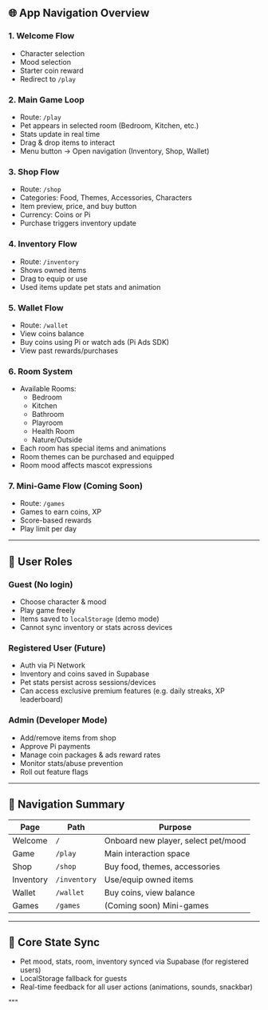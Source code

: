 ## 🌐 App Navigation Overview

### 1. Welcome Flow
- Character selection
- Mood selection
- Starter coin reward
- Redirect to `/play`

### 2. Main Game Loop
- Route: `/play`
- Pet appears in selected room (Bedroom, Kitchen, etc.)
- Stats update in real time
- Drag & drop items to interact
- Menu button → Open navigation (Inventory, Shop, Wallet)

### 3. Shop Flow
- Route: `/shop`
- Categories: Food, Themes, Accessories, Characters
- Item preview, price, and buy button
- Currency: Coins or Pi
- Purchase triggers inventory update

### 4. Inventory Flow
- Route: `/inventory`
- Shows owned items
- Drag to equip or use
- Used items update pet stats and animation

### 5. Wallet Flow
- Route: `/wallet`
- View coins balance
- Buy coins using Pi or watch ads (Pi Ads SDK)
- View past rewards/purchases

### 6. Room System
- Available Rooms:
  - Bedroom
  - Kitchen
  - Bathroom
  - Playroom
  - Health Room
  - Nature/Outside
- Each room has special items and animations
- Room themes can be purchased and equipped
- Room mood affects mascot expressions

### 7. Mini-Game Flow (Coming Soon)
- Route: `/games`
- Games to earn coins, XP
- Score-based rewards
- Play limit per day

---

## 👤 User Roles

### Guest (No login)
- Choose character & mood
- Play game freely
- Items saved to `localStorage` (demo mode)
- Cannot sync inventory or stats across devices

### Registered User (Future)
- Auth via Pi Network
- Inventory and coins saved in Supabase
- Pet stats persist across sessions/devices
- Can access exclusive premium features (e.g. daily streaks, XP leaderboard)

### Admin (Developer Mode)
- Add/remove items from shop
- Approve Pi payments
- Manage coin packages & ads reward rates
- Monitor stats/abuse prevention
- Roll out feature flags

---

## 🧭 Navigation Summary

| Page       | Path         | Purpose                              |
|------------|--------------|--------------------------------------|
| Welcome    | `/`          | Onboard new player, select pet/mood  |
| Game       | `/play`      | Main interaction space               |
| Shop       | `/shop`      | Buy food, themes, accessories        |
| Inventory  | `/inventory` | Use/equip owned items                |
| Wallet     | `/wallet`    | Buy coins, view balance              |
| Games      | `/games`     | (Coming soon) Mini-games             |

---

## 🔁 Core State Sync

- Pet mood, stats, room, inventory synced via Supabase (for registered users)
- LocalStorage fallback for guests
- Real-time feedback for all user actions (animations, sounds, snackbar)

"""

